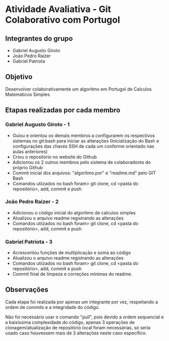 # Atividade Avaliativa - Git Colaborativo com Portugol

## Integrantes do grupo
- Gabriel Augusto Giroto
- João Pedro Raizer
- Gabriel Patriota

## Objetivo
Desenvolver colaborativamente um algoritmo em Portugol de Calculos Matemáticos Simples

## Etapas realizadas por cada membro

### Gabriel Augusto Giroto - 1
- Guiou e orientou os demais membros a configurarem os respectivos
  sistemas no git:bash para iniciar as alterações 
  (Inicialização do Bash e configurações das chaves SSH de cada um conforme orientado nas aulas anteriores)
- Criou o repositório no website do Github
- Adicionou os 2 outros membros pelo sistema de colaboradores do
  próprio Github
- Commit inicial dos arquivos: "algoritmo.por" e "readme.md" pelo GIT Bash
- Comandos utiizados no bash foram> git clone, cd <pasta do repositório>, add, commit e push

### João Pedro Raizer - 2
- Adicionou o código inicial do algoritmo de calculos simples
- Atualizou o arquivo readme registrando as alterações
- Comandos utiizados no bash foram> git clone, cd <pasta do repositório>, add, commit e push
 

### Gabriel Patriota - 3
- Acrescentou funções de multiplicação e soma ao código
- Atualizou o arquivo readme registrando as alterações
- Comandos utiizados no bash foram> git clone, cd <pasta do repositório>, add, commit e push
- Commit final de limpeza e correções mínimas do readme.

## Observações
Cada etapa foi realizada por apenas um integrante por vez, respeitando a ordem de commits e a integridade do código.

Não foi necessário usar o comando "pull", pois devido a ordem sequencial e a baixíssima complexidade do código,
apenas 3 operações de clonagem/atualização de repositório local foram necessárias, só seria usado caso houvessem mais de 3 alterações neste caso específico.
